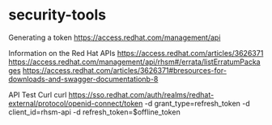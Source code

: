 # security-tools

Generating a token
https://access.redhat.com/management/api

Information on the Red Hat APIs
https://access.redhat.com/articles/3626371
https://access.redhat.com/management/api/rhsm#/errata/listErratumPackages
https://access.redhat.com/articles/3626371#bresources-for-downloads-and-swagger-documentationb-8

API Test Curl
curl https://sso.redhat.com/auth/realms/redhat-external/protocol/openid-connect/token -d grant_type=refresh_token -d client_id=rhsm-api -d refresh_token=$offline_token

